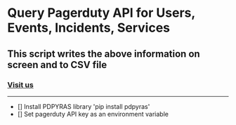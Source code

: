 # Query Pagerduty API for Users, Events, Incidents, Services
## This script writes the above information on screen and to CSV file
### [Visit us](http://www.madobservability.com)
---

- [] Install PDPYRAS library 'pip install pdpyras'
- [] Set pagerduty API key as an environment variable